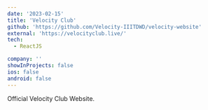 ```yaml
---
date: '2023-02-15'
title: 'Velocity Club'
github: 'https://github.com/Velocity-IIITDWD/velocity-website'
external: 'https://velocityclub.live/'
tech:
  - ReactJS

company: ''
showInProjects: false
ios: false
android: false
---
```


Official Velocity Club Website.